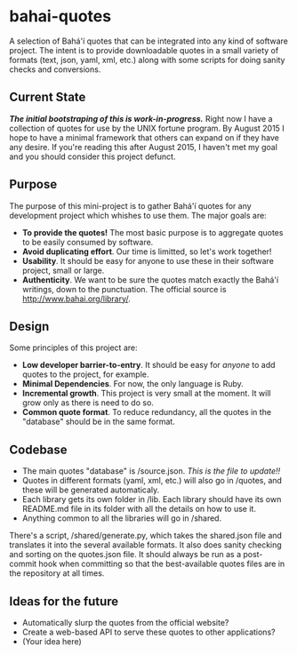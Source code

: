 # bahai-quotes
A selection of Bahá'í quotes that can be integrated into any kind of software project.  The intent is to provide downloadable quotes in a small variety of formats (text, json, yaml, xml, etc.) along with some scripts for doing sanity checks and conversions.

## Current State

***The initial bootstraping of this is work-in-progress.***  Right now I have a collection of quotes for use by the UNIX fortune program.  By August 2015 I hope to have a minimal framework that others can expand on if they have any desire.  If you're reading this after August 2015, I haven't met my goal and you should consider this project defunct.

## Purpose

The purpose of this mini-project is to gather Bahá'í quotes for any development project which whishes to use them.  The major goals are:

* **To provide the quotes!**  The most basic purpose is to aggregate quotes to be easily consumed by software.
* **Avoid duplicating effort**.  Our time is limitted, so let's work together!
* **Usability**.  It should be easy for anyone to use these in their software project, small or large.
* **Authenticity**.  We want to be sure the quotes match exactly the Bahá'í writings, down to the punctuation.  The official source is http://www.bahai.org/library/.

## Design

Some principles of this project are:

* **Low developer barrier-to-entry**.  It should be easy for *anyone* to add quotes to the project, for example.
* **Minimal Dependencies**.  For now, the only language is Ruby.
* **Incremental growth**.  This project is very small at the moment.  It will grow only as there is need to do so.
* **Common quote format**.  To reduce redundancy, all the quotes in the "database" should be in the same format.

## Codebase

* The main quotes "database" is /source.json.  *This is the file to update!!*
* Quotes in different formats (yaml, xml, etc.) will also go in /quotes, and these will be generated automaticaly.
* Each library gets its own folder in /lib.  Each library should have its own README.md file in its folder with all the details on how to use it.
* Anything common to all the libraries will go in /shared.

There's a script, /shared/generate.py, which takes the shared.json file and translates it into the several available formats.  It also does sanity checking and sorting on the quotes.json file.  It should always be run as a post-commit hook when committing so that the best-available quotes files are in the repository at all times.

## Ideas for the future

* Automatically slurp the quotes from the official website?
* Create a web-based API to serve these quotes to other applications?
* (Your idea here)

